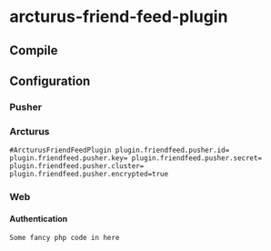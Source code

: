 # arcturus-friend-feed-plugin

## Compile

## Configuration

### Pusher

### Arcturus

``#ArcturusFriendFeedPlugin
plugin.friendfeed.pusher.id=
plugin.friendfeed.pusher.key=
plugin.friendfeed.pusher.secret=
plugin.friendfeed.pusher.cluster=
plugin.friendfeed.pusher.encrypted=true``

### Web

#### Authentication

``Some fancy php code in here``